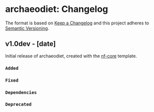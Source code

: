 # archaeodiet: Changelog

The format is based on [Keep a Changelog](https://keepachangelog.com/en/1.0.0/)
and this project adheres to [Semantic Versioning](https://semver.org/spec/v2.0.0.html).

## v1.0dev - [date]

Initial release of archaeodiet, created with the [nf-core](https://nf-co.re/) template.

### `Added`

### `Fixed`

### `Dependencies`

### `Deprecated`
